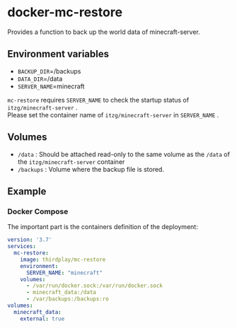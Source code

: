 # docker-mc-restore

Provides a function to back up the world data of minecraft-server.

## Environment variables

- `BACKUP_DIR`=/backups
- `DATA_DIR`=/data
- `SERVER_NAME`=minecraft

`mc-restore` requires `SERVER_NAME` to check the startup status of `itzg/minecraft-server` .  
Please set the container name of `itzg/minecraft-server` in `SERVER_NAME` .

## Volumes

- `/data` :
  Should be attached read-only to the same volume as the `/data` of the `itzg/minecraft-server` container
- `/backups` :
  Volume where the backup file is stored.

## Example

### Docker Compose

The important part is the containers definition of the deployment:

```yaml
version: '3.7'
services:
  mc-restore:
    image: thirdplay/mc-restore
    environment:
      SERVER_NAME: "minecraft"
    volumes:
      - /var/run/docker.sock:/var/run/docker.sock
      - minecraft_data:/data
      - /var/backups:/backups:ro
volumes:
  minecraft_data:
    external: true
```
